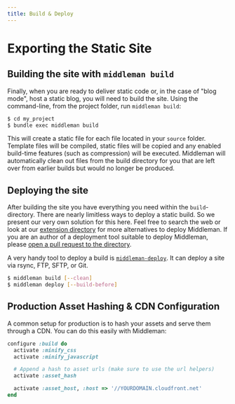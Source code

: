 ```yaml
---
title: Build & Deploy
---
```


# Exporting the Static Site

## Building the site with `middleman build`

Finally, when you are ready to deliver static code or, in the case of "blog
mode", host a static blog, you will need to build the site. Using the
command-line, from the project folder, run `middleman build`:

```bash
$ cd my_project
$ bundle exec middleman build
```

This will create a static file for each file located in your `source` folder.
Template files will be compiled, static files will be copied and any enabled
build-time features (such as compression) will be executed. Middleman will
automatically clean out files from the build directory for you that are left
over from earlier builds but would no longer be produced.

## Deploying the site

After building the site you have everything you need within the
`build`-directory. There are nearly limitless ways to deploy a static build. So
we present our very own solution for this here. Feel free to search the web or
look at our [extension directory] for more alternatives to deploy Middleman. If
you are an author of a deployment tool suitable to deploy Middleman, please
[open a pull request to the directory][directory].

A very handy tool to deploy a build is [`middleman-deploy`]. It can deploy a
site via rsync, FTP, SFTP, or Git.

```bash
$ middleman build [--clean]
$ middleman deploy [--build-before]
```

## Production Asset Hashing & CDN Configuration

A common setup for production is to hash your assets and serve them through a
CDN. You can do this easily with Middleman:

```ruby
configure :build do
  activate :minify_css
  activate :minify_javascript

  # Append a hash to asset urls (make sure to use the url helpers)
  activate :asset_hash

  activate :asset_host, :host => '//YOURDOMAIN.cloudfront.net'
end
```

  [extension directory]: https://directory.middlemanapp.com/#/extensions/deployment
  [directory]: https://github.com/middleman/middleman-directory
  [`middleman-deploy`]: https://github.com/middleman-contrib/middleman-deploy
